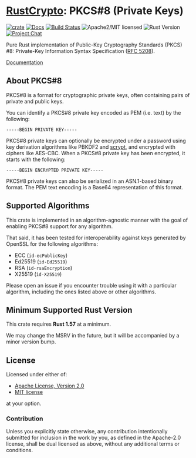 # [RustCrypto]: PKCS#8 (Private Keys)

[![crate][crate-image]][crate-link]
[![Docs][docs-image]][docs-link]
[![Build Status][build-image]][build-link]
![Apache2/MIT licensed][license-image]
![Rust Version][rustc-image]
[![Project Chat][chat-image]][chat-link]

Pure Rust implementation of Public-Key Cryptography Standards (PKCS) #8:
Private-Key Information Syntax Specification ([RFC 5208]).

[Documentation][docs-link]

## About PKCS#8

PKCS#8 is a format for cryptographic private keys, often containing pairs
of private and public keys.

You can identify a PKCS#8 private key encoded as PEM (i.e. text) by the
following:

```text
-----BEGIN PRIVATE KEY-----
```

PKCS#8 private keys can optionally be encrypted under a password using
key derivation algorithms like PBKDF2 and [scrypt], and encrypted with
ciphers like AES-CBC. When a PKCS#8 private key has been encrypted,
it starts with the following:

```text
-----BEGIN ENCRYPTED PRIVATE KEY-----
```

PKCS#8 private keys can also be serialized in an ASN.1-based binary format.
The PEM text encoding is a Base64 representation of this format.

## Supported Algorithms

This crate is implemented in an algorithm-agnostic manner with the goal of
enabling PKCS#8 support for any algorithm.

That said, it has been tested for interoperability against keys generated by
OpenSSL for the  following algorithms:

- ECC (`id-ecPublicKey`)
- Ed25519 (`id-Ed25519`)
- RSA (`id-rsaEncryption`)
- X25519 (`id-X25519`)

Please open an issue if you encounter trouble using it with a particular
algorithm, including the ones listed above or other algorithms.

## Minimum Supported Rust Version

This crate requires **Rust 1.57** at a minimum.

We may change the MSRV in the future, but it will be accompanied by a minor
version bump.

## License

Licensed under either of:

 * [Apache License, Version 2.0](http://www.apache.org/licenses/LICENSE-2.0)
 * [MIT license](http://opensource.org/licenses/MIT)

at your option.

### Contribution

Unless you explicitly state otherwise, any contribution intentionally submitted
for inclusion in the work by you, as defined in the Apache-2.0 license, shall be
dual licensed as above, without any additional terms or conditions.

[//]: # (badges)

[crate-image]: https://img.shields.io/crates/v/pkcs8.svg
[crate-link]: https://crates.io/crates/pkcs8
[docs-image]: https://docs.rs/pkcs8/badge.svg
[docs-link]: https://docs.rs/pkcs8/
[license-image]: https://img.shields.io/badge/license-Apache2.0/MIT-blue.svg
[rustc-image]: https://img.shields.io/badge/rustc-1.57+-blue.svg
[chat-image]: https://img.shields.io/badge/zulip-join_chat-blue.svg
[chat-link]: https://rustcrypto.zulipchat.com/#narrow/stream/300570-formats
[build-image]: https://github.com/RustCrypto/formats/workflows/pkcs8/badge.svg?branch=master&event=push
[build-link]: https://github.com/RustCrypto/formats/actions

[//]: # (links)

[RustCrypto]: https://github.com/rustcrypto
[RFC 5208]: https://tools.ietf.org/html/rfc5208
[scrypt]: https://en.wikipedia.org/wiki/Scrypt

